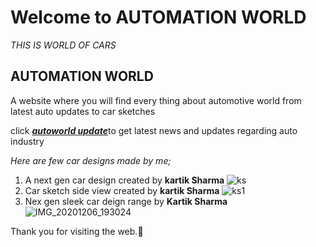 # Welcome to AUTOMATION WORLD
_THIS IS WORLD OF CARS_
## AUTOMATION WORLD



A website where you will find every thing about automotive world from latest auto updates to car sketches 

click [_**autoworld update**_](https://www.cardekho.com/upcomingcars)to get latest news and updates regarding auto industry 

_Here are few car designs made by me;_ 

1. A next gen car design created by **kartik Sharma**
![ks](https://user-images.githubusercontent.com/75312921/101275945-cb176c80-37cf-11eb-8432-c056511e02db.jpg)
2. Car sketch side view created by **kartik Sharma**
![ks1](https://user-images.githubusercontent.com/75312921/101277416-69a8cb00-37da-11eb-86db-337608765217.jpg)
3. Nex gen sleek car deign range by **Kartik Sharma**
![IMG_20201206_193024](https://user-images.githubusercontent.com/75312921/101509677-061bca80-399f-11eb-9b40-5b6ce47523cf.jpg)

Thank you for visiting the web.🤗
